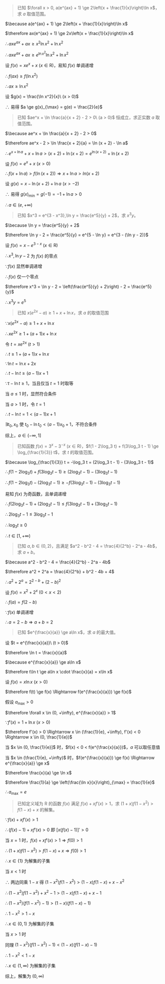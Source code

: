 > 已知 $\forall x > 0, a(e^{ax} + 1) \ge 2\left(x + \frac{1}{x}\right)\ln x$，求 $a$ 取值范围。

$\because a(e^{ax} + 1) \ge 2\left(x + \frac{1}{x}\right)\ln x$

$\therefore ax(e^{ax} + 1) \ge 2x\left(x + \frac{1}{x}\right)\ln x$

$\therefore axe^{ax} + ax \ge x^2\ln x^2 + \ln x^2$

$\therefore axe^{ax} + ax \ge e^{\ln x^2}\ln x^2 + \ln x^2$

设 $f(x) = xe^x + x\ (x \in \mathrm{R})$，易知 $f(x)$ 单调递增

$\therefore f(ax) \ge f(\ln x^2)$

$\therefore ax \ge \ln x^2$

设 $g(x) = \frac{\ln x^2}{x}\ (x > 0)$

$\therefore$ 易得 $a \ge g(x)_{\max} = g(e) = \frac{2}{e}$



> 已知 $ae^x + \ln \frac{a}{x + 2} - 2 > 0\ (a > 0)$ 恒成立，求正实数 $a$ 取值范围。

$\because ae^x + \ln \frac{a}{x + 2} - 2 > 0$

$\therefore ae^x - 2 > \ln \frac{x + 2}{a} = \ln (x + 2) - \ln a$

$\therefore e^{x + \ln a} + x + \ln a > (x + 2) + \ln (x + 2) = e^{\ln (x + 2)} + \ln (x + 2)$

设 $f(x) = e^x + x\ (x > 0)$

$\therefore f(x + \ln a) > f(\ln (x + 2)) \Rightarrow x + \ln a > ln (x + 2)$

设 $g(x) = x - \ln (x + 2) + \ln a\ (x > -2)$

$\therefore$ 易得 $g(x)_{\min} = g(-1) = -1 + \ln a > 0$

$\therefore a \in (e, +\infty)$



> 已知 $x^3 = e^{3 - x^3},\ln y = \frac{e^5}{y} + 2$，求 $x^3y$。

$\because \ln y = \frac{e^5}{y} + 2$

$\therefore \ln y - 2 = \frac{e^5}{y} = e^{5 - \ln y} = e^{3 - (\ln y - 2)}$

设 $f(x) = x - e^{3 - x}\ (x \in \mathrm{R})$

$\therefore x^3,\ln y - 2$ 为 $f(x)$ 的零点

$\because f(x)$ 显然单调递增

$\therefore f(x)$ 仅一个零点

$\therefore x^3 = \ln y - 2 = \left(\frac{e^5}{y} + 2\right) - 2 = \frac{e^5}{y}$

$\therefore x^3y = e^5$



> 已知 $x(e^{2x} - a) \ge 1 + x + \ln x$，求 $a$ 的取值范围

$\because x(e^{2x} - a) \ge 1 + x + \ln x$

$\therefore xe^{2x} \ge 1 + (a + 1)x + \ln x$

令 $t = xe^{2x}\ (t > 1)$

$\therefore t \ge 1 + (a + 1)x + \ln x$

$\because \ln t = \ln x + 2x$

$\therefore t - \ln t \ge (a - 1) x + 1$

$\because t - \ln t \ge 1$，当且仅当 $t = 1$ 时取等

当 $a \le 1$ 时，显然符合条件

当 $a > 1$ 时，令 $t = 1$

$\therefore t - \ln t = 1 < (a - 1)x + 1$

$\exists t_0, x_0$ 使 $t_0 - \ln t_0 < (a - 1)x_0 + 1$，不符合条件

综上，$a \in (-\infty, 1]$



> 已知函数 $f(x) = 3^x - 3^{-x}\ (x \in \mathrm{R})$，$f(1 - 2\log_3 t) + f(3\log_3 t - 1) \ge \log_{\frac{1}{3}} t$，求 $t$ 的取值范围。

$\because \log_{\frac{1}{3}} t = -\log_3 t = (2\log_3 t - 1) - (3\log_3 t - 1)$

$\therefore f(1 - 2\log_3 t) + f(3\log_3 t - 1) \ge (2\log_3 t - 1) - (3\log_3 t - 1)$

$\therefore f(1 - 2\log_3 t) - (2\log_3 t - 1) \ge -f(3\log_3 t - 1) - (3\log_3 t - 1)$

易知 $f(x)$ 为奇函数，且单调递增

$\therefore f(2\log_3 t - 1) + (2\log_3 t - 1) \le f(3\log_3 t - 1) + (3\log_3 t - 1)$

$\therefore 2\log_3 t - 1 \le 3\log_3 t - 1$

$\therefore \log_3 t \ge 0$

$\therefore t \in [1, +\infty)$



> 已知 $a,b \in (0, 2)$，且满足 $a^2 - b^2 - 4 = \frac{4}{2^b} - 2^a - 4b$，求 $a + b$。

$\because a^2 - b^2 - 4 = \frac{4}{2^b} - 2^a - 4b$

$\therefore a^2 + 2^a = \frac{4}{2^b} + b^2 - 4b + 4$

$\therefore a^2 + 2^a = 2^{2 - b} + (2 - b)^2$

设 $f(x) = x^2 + 2^x\ (0 < x < 2)$

$\therefore f(a) = f(2 - b)$

$\because f(x)$ 单调递增

$\therefore a = 2 - b \Rightarrow a + b = 2$



> 已知 $e^{\frac{x}{a}} \ge a\ln x$，求 $a$ 的最大值。

设 $t = e^{\frac{x}{a}}\ (t > 0)$

$\therefore \ln t = \frac{x}{a}$

$\because e^{\frac{x}{a}} \ge a\ln x$

$\therefore t\ln t \ge a\ln x \cdot \frac{x}{a} = x\ln x$

设 $f(x) = x\ln x\ (x > 0)$

$\therefore f(t) \ge f(x) \Rightarrow f(e^{\frac{x}{a}}) \ge f(x)$

假设 $a_{\max} > 0$

$\therefore \forall x \in (0, +\infty), e^{\frac{x}{a}} > 1$

$\because f'(x) = 1 + \ln x\ (x > 0)$

$\therefore f'(x) > 0 \Rightarrow x \in (\frac{1}{e}, +\infty), f'(x) < 0 \Rightarrow x \in (0, \frac{1}{e})$

当 $x \in (0, \frac{1}{e}]$ 时，$f(x) < 0 < f(e^{\frac{x}{a}})$，$a$ 可以取任意值

当 $x \in (\frac{1}{e}, +\infty)$ 时，$f(e^{\frac{x}{a}}) \ge f(x) \Rightarrow e^{\frac{x}{a}} \ge x$

$\therefore \frac{x}{a} \ge \ln x$

$\therefore \frac{1}{a} \ge \left(\frac{\ln x}{x}\right)_{\max} = \frac{1}{e}$

$\therefore a_{\max} = e$



> 已知定义域为 $\mathrm{R}$ 的函数 $f(x)$ 满足 $f(x) + xf'(x) > 1$，求 $(1 + x)f(1 - x^2) > f(1 - x) + x$ 的解集。

$\because f(x) + xf'(x) > 1$

$\therefore (f(x) - 1) + xf'(x) > 0$ 即 $\left[x(f(x) - 1)\right]' > 0$

当 $x = 1$ 时，$f(x) + xf'(x) > 1 \Rightarrow f(0)> 1$

$\therefore (1 + x)f(1 - x^2) > f(1 - x) + x \Rightarrow f(0) > 1$

$\therefore x \in \{1\}$ 为解集的子集

当 $x < 1$ 时

$\therefore$ 两边同乘 $1 - x$ 得 $(1 - x^2)f(1 - x^2) > (1 - x)f(1 - x) + x - x^2$

$\therefore (1 - x^2)f(1 - x^2) + x^2 - 1 > (1 - x)f(1 - x) + x - 1$

$\therefore (1 - x^2)\left(f(1 - x^2) - 1\right) > (1 - x)\left(f(1 - x) - 1\right)$

$\therefore 1 - x^2 > 1 - x$

$\therefore x \in (0, 1)$ 为解集的子集

当 $x > 1$ 时

同理 $(1 - x^2)\left(f(1 - x^2) - 1\right) < (1 - x)\left(f(1 - x) - 1\right)$

$\therefore 1 - x^2 < 1 - x$

$\therefore x \in (1, \infty)$ 为解集的子集

综上，解集为 $(0, \infty)$